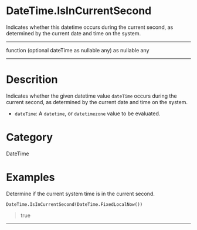 ﻿# DateTime.IsInCurrentSecond
Indicates whether this datetime occurs during the current second, as determined by the current date and time on the system.
***
function (optional dateTime as nullable any) as nullable any
***
# Descrition 
Indicates whether the given datetime value <code>dateTime</code> occurs during the current second, as determined by the current date and time on the system.
      <ul>
      <li><code>dateTime</code>: A <code>datetime</code>, or <code>datetimezone</code> value to be evaluated.</li>
      </ul>
# Category 
DateTime
# Examples 
Determine if the current system time is in the current second.
```
DateTime.IsInCurrentSecond(DateTime.FixedLocalNow())
```
> true
***
